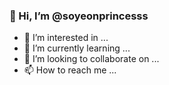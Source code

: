 ### 👋 Hi, I’m @soyeonprincesss
- 👀 I’m interested in ...
- 🌱 I’m currently learning ...
- 💞️ I’m looking to collaborate on ...
- 📫 How to reach me ...

<!---
soyeonprincesss/soyeonprincesss is a ✨ special ✨ repository because its `README.md` (this file) appears on your GitHub profile.
You can click the Preview link to take a look at your changes.
--->

